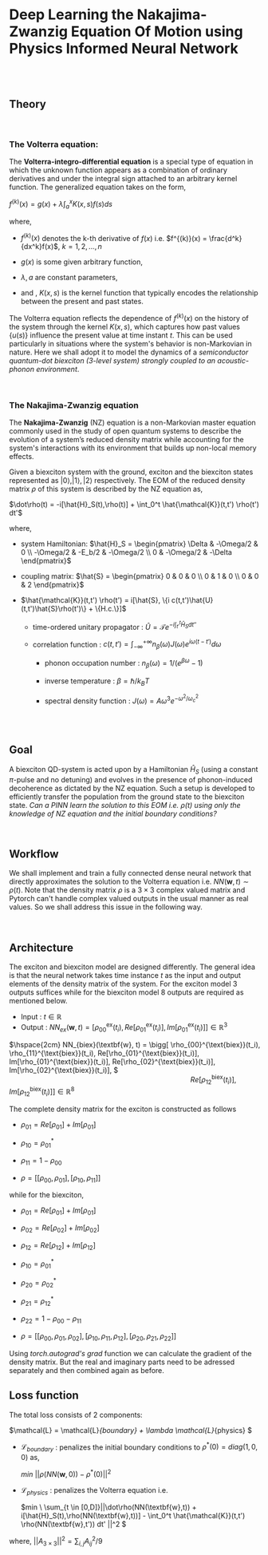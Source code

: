 # **Deep Learning the Nakajima-Zwanzig Equation Of Motion using Physics Informed Neural Network**

<br><br>

## Theory

<br>

### The Volterra equation:

The **Volterra-integro-differential equation** is a special type of equation in which the unknown function appears as a combination of ordinary derivatives and under the integral sign attached to an arbitrary kernel function. The generalized equation takes on the form,

$f^{(k)}(x) = g(x) + \lambda \int_a^x K(x,s) f(s) ds$

where,

*   $f^{(k)}(x)$ denotes the k-th derivative of $f(x)$  i.e. $f^{(k)}(x) = \frac{d^k}{dx^k}f(x)$,   $k = 1,2,...,n$

* $g(x)$ is some given arbitrary function,

* $\lambda, a$ are constant parameters,

*   and , $K(x,s)$ is the kernel function that typically encodes the relationship between the present and past states.

The Volterra equation reflects the dependence of $f^{(k)}(x)$ on the history of the system through the kernel $K(x,s)$, which captures how past values $\{u(s)\}$ influence the present value at time instant $t$. This can be used particularly in situations where the system's behavior is non-Markovian in nature. Here we shall adopt it to model the dynamics of a *semiconductor quantum-dot biexciton (3-level system) strongly coupled to an acoustic-phonon environment*.

<br>

### The Nakajima-Zwanzig equation

The **Nakajima-Zwanzig** (NZ) equation is a non-Markovian master equation commonly used in the study of open quantum systems to describe the evolution of a system’s reduced density matrix while accounting for the system's interactions with its environment that builds up non-local memory effects.

Given a biexciton system with the ground, exciton and the biexciton states represented as $|0\rangle, |1\rangle, |2\rangle$ respectively. The EOM of the reduced density matrix $\rho$ of this system is described by the NZ equation as,

$\dot\rho(t) = -i[\hat{H}_S(t),\rho(t)] + \int_0^t \hat{\mathcal{K}}(t,t') \rho(t') dt'$

where,

*   system Hamiltonian: $\hat{H}_S = \begin{pmatrix}
\Delta & -\Omega/2 & 0 \\
-\Omega/2 & -E_b/2 & -\Omega/2 \\
0 & -\Omega/2 & -\Delta
\end{pmatrix}$

*   coupling matrix: $\hat{S} = \begin{pmatrix}
0 & 0 & 0 \\
0 & 1 & 0 \\
0 & 0 & 2
\end{pmatrix}$

* $\hat{\mathcal{K}}(t,t') \rho(t') = i[\hat{S}, \{i c(t,t')\hat{U}(t,t')\hat{S}\rho(t')\} + \{H.c.\}]$

    *  time-ordered unitary propagator : $\hat{U} = \mathcal{T} e^{-i\int_{t'}^t\hat{H}_S dt''}$

    *   correlation function : $c(t,t') = \int_{-\infty}^{+\infty} n_\beta (\omega) J(\omega) e^{i \omega (t-t')}d\omega$

        *   phonon occupation number : $n_\beta(\omega) = 1/(e^{\beta\omega} -1)$

        *   inverse temperature : $\beta = \hbar/k_B T$

        *   spectral density function : $J(\omega) = A \omega^3 e^{-\omega^2/\omega_c^2}$

<br><br>

## Goal

A biexciton QD-system is acted upon by a Hamiltonian $\hat{H}_S$ (using a constant $\pi$-pulse and no detuning) and evolves in the presence of phonon-induced decoherence as dictated by the NZ equation. Such a setup is developed to efficiently transfer the population from the ground state to the biexciton state. *Can a PINN learn the solution to this EOM i.e. $\rho(t)$ using only the knowledge of NZ equation and the initial boundary conditions?*

<br>

## Workflow

We shall implement and train a fully connected dense neural network that directly approximates the solution to the Volterra equation i.e. $NN(\textbf{w}, t) \sim \rho(t)$. Note that the density matrix $\rho$ is a $3\times3$ complex valued matrix and Pytorch can't handle complex valued outputs in the usual manner as real values. So we shall address this issue in the following way.

<br>

## Architecture

The exciton and biexciton model are designed differently. The general idea is that the neural network takes time instance $t$ as the input and output elements of the density matrix of the system. For the exciton model 3 outputs suffices while for the biexciton model 8 outputs are required as mentioned below.

*   Input : $t \in ℝ$
*   Output : $NN_{ex}(\textbf{w}, t) =  \bigg[ \rho_{00}^{\text{ex}}(t_i),  Re[\rho_{01}^{\text{ex}}(t_i)],  Im[\rho_{01}^{\text{ex}}(t_i)]\bigg]   \in ℝ^3$

$\hspace{2cm} NN_{biex}(\textbf{w}, t) = \bigg[ \rho_{00}^{\text{biex}}(t_i),  \rho_{11}^{\text{biex}}(t_i),  Re[\rho_{01}^{\text{biex}}(t_i)],  Im[\rho_{01}^{\text{biex}}(t_i)], Re[\rho_{02}^{\text{biex}}(t_i)], Im[\rho_{02}^{\text{biex}}(t_i)],  $
$\hspace{10cm} Re[\rho_{12}^{\text{biex}}(t_i)],  Im[\rho_{12}^{\text{biex}}(t_i)] \bigg]   \in  ℝ^8$

The complete density matrix for the exciton is constructed as follows

*   $\rho_{01} = Re[\rho_{01}] + Im[\rho_{01}]$

*   $\rho_{10} = \rho_{01}^*$

*   $\rho_{11} = 1 - \rho_{00}$

*   $\rho = [[\rho_{00}, \rho_{01}], [\rho_{10},\rho_{11}]]$

while for the biexciton,

*   $\rho_{01} = Re[\rho_{01}] + Im[\rho_{01}]$

*   $\rho_{02} = Re[\rho_{02}] + Im[\rho_{02}]$

*   $\rho_{12} = Re[\rho_{12}] + Im[\rho_{12}]$

*   $\rho_{10} = \rho_{01}^*$

*   $\rho_{20} = \rho_{02}^*$

*   $\rho_{21} = \rho_{12}^*$

*   $\rho_{22} = 1 - \rho_{00} - \rho_{11}$

*   $\rho = [[\rho_{00}, \rho_{01}, \rho_{02}], [\rho_{10},\rho_{11}, \rho_{12}], [\rho_{20}, \rho_{21}, \rho_{22}]]$


Using *torch.autograd's grad* function we can calculate the gradient of the density matrix. But the real and imaginary parts need to be adressed separately and then combined again as before.
<br>

## Loss function

The total loss consists of 2 components:

$\mathcal{L} = \mathcal{L}_{boundary} + \lambda \mathcal{L}_{physics} $

*   $\mathcal{L}_{boundary}$ : penalizes the initial boundary conditions to  $\rho^*(0) = diag(1,0,0)$ as,

    $min \ ||\rho(NN(\textbf{w}, 0)) - \rho^*(0) ||^2$

*   $\mathcal{L}_{physics}$ : penalizes the Volterra equation i.e.

    $min \ \sum_{t \in [0,D]}||\dot\rho(NN(\textbf{w},t)) + i[\hat{H}_S(t),\rho(NN(\textbf{w},t))] - \int_0^t \hat{\mathcal{K}}(t,t') \rho(NN(\textbf{w},t')) dt' ||^2 $


where, $||A_{3\times3}||^2 = \sum_{i,j} A_{ij}^2 / 9$